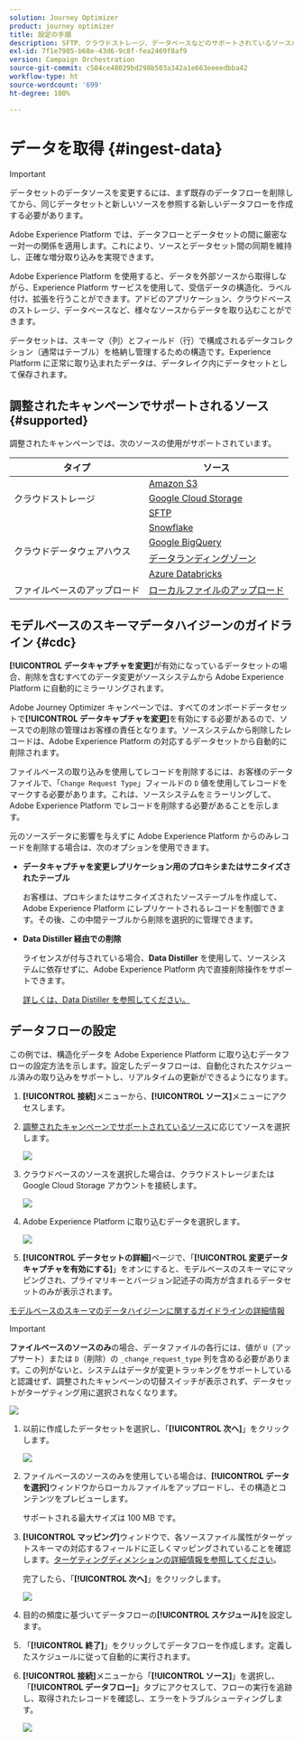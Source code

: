 ```yaml
---
solution: Journey Optimizer
product: journey optimizer
title: 設定の手順
description: SFTP、クラウドストレージ、データベースなどのサポートされているソースからデータを Adobe Experience Platform に取り込む方法について説明します。
exl-id: 7f1e7985-b68e-43d6-9c8f-fea2469f8af9
version: Campaign Orchestration
source-git-commit: c584ce48029bd298b503a342a1e663eeeedbba42
workflow-type: ht
source-wordcount: '699'
ht-degree: 100%

---
```



# データを取得 {#ingest-data}

>[!IMPORTANT]
>
>データセットのデータソースを変更するには、まず既存のデータフローを削除してから、同じデータセットと新しいソースを参照する新しいデータフローを作成する必要があります。
>
>Adobe Experience Platform では、データフローとデータセットの間に厳密な一対一の関係を適用します。これにより、ソースとデータセット間の同期を維持し、正確な増分取り込みを実現できます。

Adobe Experience Platform を使用すると、データを外部ソースから取得しながら、Experience Platform サービスを使用して、受信データの構造化、ラベル付け、拡張を行うことができます。アドビのアプリケーション、クラウドベースのストレージ、データベースなど、様々なソースからデータを取り込むことができます。

データセットは、スキーマ（列）とフィールド（行）で構成されるデータコレクション（通常はテーブル）を格納し管理するための構造です。Experience Platform に正常に取り込まれたデータは、データレイク内にデータセットとして保存されます。

## 調整されたキャンペーンでサポートされるソース {#supported}

調整されたキャンペーンでは、次のソースの使用がサポートされています。

<table>
  <thead>
    <tr>
      <th>タイプ</th>
      <th>ソース</th>
    </tr>
  </thead>
  <tbody>
    <tr>
      <td rowspan="3">クラウドストレージ</td>
      <td><a href="https://experienceleague.adobe.com/ja/docs/experience-platform/sources/ui-tutorials/create/cloud-storage/s3">Amazon S3</a></td>
    </tr>
    <tr>
      <td><a href="https://experienceleague.adobe.com/ja/docs/experience-platform/sources/ui-tutorials/create/cloud-storage/google-cloud-storage">Google Cloud Storage</a></td>
    </tr>
    <tr>
      <td><a href="https://experienceleague.adobe.com/ja/docs/experience-platform/sources/ui-tutorials/create/cloud-storage/sftp">SFTP</a></td>
    </tr>
      <td rowspan="4">クラウドデータウェアハウス</td>
      <td><a href="https://experienceleague.adobe.com/ja/docs/experience-platform/sources/ui-tutorials/create/databases/snowflake">Snowflake</a></td>
    </tr>
    <tr>
      <td><a href="https://experienceleague.adobe.com/ja/docs/experience-platform/sources/ui-tutorials/create/databases/bigquery">Google BigQuery</a></td>
    </tr>
    <tr>
      <td><a href="https://experienceleague.adobe.com/ja/docs/experience-platform/sources/ui-tutorials/create/cloud-storage/data-landing-zone">データランディングゾーン<a></td>
    </tr>
    <tr>
      <td><a href="https://experienceleague.adobe.com/ja/docs/experience-platform/sources/ui-tutorials/create/databases/databricks">Azure Databricks</a></td>
    </tr>
    <tr>
      <td rowspan="3">ファイルベースのアップロード</td>
      <td><a href="https://experienceleague.adobe.com/ja/docs/experience-platform/sources/ui-tutorials/create/local-system/local-file-upload">ローカルファイルのアップロード<a></td>
    </tr>

</tbody>
</table>

## モデルベースのスキーマデータハイジーンのガイドライン {#cdc}

**[!UICONTROL データキャプチャを変更]**&#x200B;が有効になっているデータセットの場合、削除を含むすべてのデータ変更がソースシステムから Adobe Experience Platform に自動的にミラーリングされます。

Adobe Journey Optimizer キャンペーンでは、すべてのオンボードデータセットで&#x200B;**[!UICONTROL データキャプチャを変更]**&#x200B;を有効にする必要があるので、ソースでの削除の管理はお客様の責任となります。ソースシステムから削除したレコードは、Adobe Experience Platform の対応するデータセットから自動的に削除されます。

ファイルベースの取り込みを使用してレコードを削除するには、お客様のデータファイルで、「`Change Request Type`」フィールドの `D` 値を使用してレコードをマークする必要があります。これは、ソースシステムをミラーリングして、Adobe Experience Platform でレコードを削除する必要があることを示します。

元のソースデータに影響を与えずに Adobe Experience Platform からのみレコードを削除する場合は、次のオプションを使用できます。

* **データキャプチャを変更レプリケーション用のプロキシまたはサニタイズされたテーブル**

  お客様は、プロキシまたはサニタイズされたソーステーブルを作成して、Adobe Experience Platform にレプリケートされるレコードを制御できます。その後、この中間テーブルから削除を選択的に管理できます。

* **Data Distiller 経由での削除**

  ライセンスが付与されている場合、**Data Distiller** を使用して、ソースシステムに依存せずに、Adobe Experience Platform 内で直接削除操作をサポートできます。

  [詳しくは、Data Distiller を参照してください。](https://experienceleague.adobe.com/ja/docs/experience-platform/query/data-distiller/overview)

## データフローの設定

この例では、構造化データを Adobe Experience Platform に取り込むデータフローの設定方法を示します。設定したデータフローは、自動化されたスケジュール済みの取り込みをサポートし、リアルタイムの更新ができるようになります。

1. **[!UICONTROL 接続]**&#x200B;メニューから、**[!UICONTROL ソース]**&#x200B;メニューにアクセスします。

1. [調整されたキャンペーンでサポートされているソース](#supported)に応じてソースを選択します。

   ![](assets/admin_sources_1.png)

1. クラウドベースのソースを選択した場合は、クラウドストレージまたは Google Cloud Storage アカウントを接続します。

   ![](assets/admin_sources_2.png)

1. Adobe Experience Platform に取り込むデータを選択します。

   ![](assets/S3_config_1.png)

1. **[!UICONTROL データセットの詳細]**&#x200B;ページで、「**[!UICONTROL 変更データキャプチャを有効にする]**」をオンにすると、モデルベースのスキーマにマッピングされ、プライマリキーとバージョン記述子の両方が含まれるデータセットのみが表示されます。

[モデルベースのスキーマのデータハイジーンに関するガイドラインの詳細情報](#cdc)

   >[!IMPORTANT]
   >
   > **ファイルベースのソースのみ**&#x200B;の場合、データファイルの各行には、値が `U`（アップサート）または `D`（削除）の `_change_request_type` 列を含める必要があります。この列がないと、システムはデータが変更トラッキングをサポートしていると認識せず、調整されたキャンペーンの切替スイッチが表示されず、データセットがターゲティング用に選択されなくなります。

   ![](assets/S3_config_6.png)

1. 以前に作成したデータセットを選択し、「**[!UICONTROL 次へ]**」をクリックします。

   ![](assets/S3_config_3.png)

1. ファイルベースのソースのみを使用している場合は、**[!UICONTROL データを選択]**&#x200B;ウィンドウからローカルファイルをアップロードし、その構造とコンテンツをプレビューします。

   サポートされる最大サイズは 100 MB です。

1. **[!UICONTROL マッピング]**&#x200B;ウィンドウで、各ソースファイル属性がターゲットスキーマの対応するフィールドに正しくマッピングされていることを確認します。[ターゲティングディメンションの詳細情報を参照してください](target-dimension.md)。

   完了したら、「**[!UICONTROL 次へ]**」をクリックします。

   ![](assets/S3_config_4.png)

1. 目的の頻度に基づいてデータフローの&#x200B;**[!UICONTROL スケジュール]**&#x200B;を設定します。

1. 「**[!UICONTROL 終了]**」をクリックしてデータフローを作成します。定義したスケジュールに従って自動的に実行されます。

1. **[!UICONTROL 接続]**&#x200B;メニューから「**[!UICONTROL ソース]**」を選択し、「**[!UICONTROL データフロー]**」タブにアクセスして、フローの実行を追跡し、取得されたレコードを確認し、エラーをトラブルシューティングします。

   ![](assets/S3_config_5.png)


